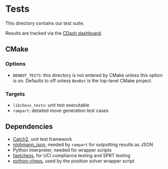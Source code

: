 # Tests

This directory contains our test suite.

Results are tracked via the [CDash dashboard](https://my.cdash.org/index.php?project=ben-bot).

## CMake

### Options

* `BENBOT_TESTS`: this directory is not entered by CMake unless this option is on. Defaults to off unless `BenBot` is the top-level CMake project.

### Targets

* `libchess_tests`: unit test executable
* `rampart`: detailed move generation test cases

## Dependencies

* [Catch2](https://github.com/catchorg/Catch2), unit test framework
* [nlohmann_json](https://json.nlohmann.me/), needed by `rampart` for outputting results as JSON
* Python interpreter, needed for wrapper scripts
* [fastchess](https://github.com/Disservin/fastchess), for UCI compliance testing and SPRT testing
* [python-chess](https://python-chess.readthedocs.io/en/latest/index.html), used by the position solver wrapper script
